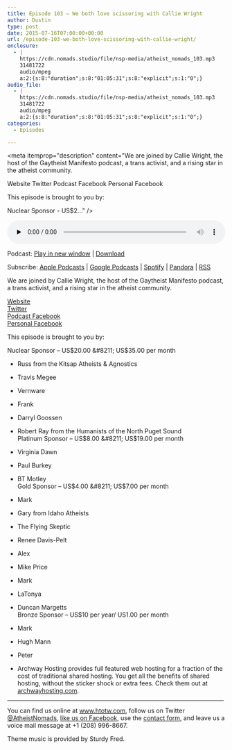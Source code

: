 ```yaml
---
title: Episode 103 – We both love scissoring with Callie Wright
author: Dustin
type: post
date: 2015-07-16T07:00:00+00:00
url: /episode-103-we-both-love-scissoring-with-callie-wright/
enclosure:
  - |
    https://cdn.nomads.studio/file/nsp-media/atheist_nomads_103.mp3
    31481722
    audio/mpeg
    a:2:{s:8:"duration";s:8:"01:05:31";s:8:"explicit";s:1:"0";}
audio_file:
  - |
    https://cdn.nomads.studio/file/nsp-media/atheist_nomads_103.mp3
    31481722
    audio/mpeg
    a:2:{s:8:"duration";s:8:"01:05:31";s:8:"explicit";s:1:"0";}
categories:
  - Episodes

---
```

<div itemscope itemtype="http://schema.org/AudioObject">
  <meta itemprop="name" content="Episode 103 &#8211; We both love scissoring with Callie Wright" />
  
  <meta itemprop="uploadDate" content="2015-07-16T01:00:00-06:00" />
  
  <meta itemprop="encodingFormat" content="audio/mpeg" />
  
  <meta itemprop="duration" content="PT1H05M31S" />
  
  <meta itemprop="description" content="We are joined by Callie Wright, the host of the Gaytheist Manifesto podcast, a trans activist, and a rising star in the atheist community.

Website
Twitter
Podcast Facebook
Personal Facebook

This episode is brought to you by:

Nuclear Sponsor - US$2..." />
  
  <meta itemprop="contentUrl" content="https://dts.podtrac.com/redirect.mp3/cdn.nomads.studio/file/nsp-media/atheist_nomads_103.mp3" />
  
  <meta itemprop="contentSize" content="30.0" />
  </p> 
  
  <div class="powerpress_player" id="powerpress_player_8360">
    <audio class="wp-audio-shortcode" id="audio-5133-104" preload="none" style="width: 100%;" controls="controls"><source type="audio/mpeg" src="https://dts.podtrac.com/redirect.mp3/cdn.nomads.studio/file/nsp-media/atheist_nomads_103.mp3?_=104" /><a href="https://dts.podtrac.com/redirect.mp3/cdn.nomads.studio/file/nsp-media/atheist_nomads_103.mp3">https://dts.podtrac.com/redirect.mp3/cdn.nomads.studio/file/nsp-media/atheist_nomads_103.mp3</a></audio>
  </div>
</div>

<p class="powerpress_links powerpress_links_mp3">
  Podcast: <a href="https://dts.podtrac.com/redirect.mp3/cdn.nomads.studio/file/nsp-media/atheist_nomads_103.mp3" class="powerpress_link_pinw" target="_blank" title="Play in new window" onclick="return powerpress_pinw('https://htotw.com/?powerpress_pinw=5133-podcast');" rel="nofollow">Play in new window</a> | <a href="https://dts.podtrac.com/redirect.mp3/cdn.nomads.studio/file/nsp-media/atheist_nomads_103.mp3" class="powerpress_link_d" title="Download" rel="nofollow" download="atheist_nomads_103.mp3">Download</a>
</p>

<p class="powerpress_links powerpress_subscribe_links">
  Subscribe: <a href="https://podcasts.apple.com/us/podcast/humanists-take-on-the-world/id530050098?mt=2&ls=1" class="powerpress_link_subscribe powerpress_link_subscribe_itunes" target="_blank" title="Subscribe on Apple Podcasts" rel="nofollow">Apple Podcasts</a> | <a href="https://www.google.com/podcasts?feed=aHR0cDovL2F0aGVpc3Rub21hZHMubGlic3luLmNvbS9yc3M%3D" class="powerpress_link_subscribe powerpress_link_subscribe_googleplay" target="_blank" title="Subscribe on Google Podcasts" rel="nofollow">Google Podcasts</a> | <a href="https://open.spotify.com/show/3LzK2xZGike6Tc1GEMtMbr?si=LieN9SNuTpq96smuaUsH8A" class="powerpress_link_subscribe powerpress_link_subscribe_spotify" target="_blank" title="Subscribe on Spotify" rel="nofollow">Spotify</a> | <a href="https://www.pandora.com/podcast/atheist-nomads/PC:10122?corr=62071012&part=ug" class="powerpress_link_subscribe powerpress_link_subscribe_pandora" target="_blank" title="Subscribe on Pandora" rel="nofollow">Pandora</a> | <a href="https://htotw.com/feed/podcast/" class="powerpress_link_subscribe powerpress_link_subscribe_rss" target="_blank" title="Subscribe via RSS" rel="nofollow">RSS</a>
</p>

We are joined by Callie Wright, the host of the Gaytheist Manifesto podcast, a trans activist, and a rising star in the atheist community.

<a href="http://gaytheistmanifesto.secularmediagroup.com/" target="_blank" rel="noopener">Website</a>  
<a href="https://twitter.com/gaytheistcallie" target="_blank" rel="noopener">Twitter</a>  
<a href="https://www.facebook.com/TheGaytheistManifesto?fref=ts" target="_blank" rel="noopener">Podcast Facebook</a>  
<a href="https://www.facebook.com/zach.wright513" target="_blank" rel="noopener">Personal Facebook</a>

This episode is brought to you by:

Nuclear Sponsor &#8211; US$20.00 &#8211; US$35.00 per month  
* Russ from the Kitsap Atheists & Agnostics  
* Travis Megee  
* Vernware  
* Frank  
* Darryl Goossen  
* Robert Ray from the Humanists of the North Puget Sound  
Platinum Sponsor &#8211; US$8.00 &#8211; US$19.00 per month  
* Virginia Dawn  
* Paul Burkey  
* BT Motley  
Gold Sponsor &#8211; US$4.00 &#8211; US$7.00 per month  
* Mark  
* Gary from Idaho Atheists  
* The Flying Skeptic  
* Renee Davis-Pelt  
* Alex  
* Mike Price  
* Mark  
* LaTonya  
* Duncan Margetts  
Bronze Sponsor &#8211; US$10 per year/ US1.00 per month  
* Mark  
* Hugh Mann  
* Peter

* Archway Hosting provides full featured web hosting for a fraction of the cost of traditional shared hosting. You get all the benefits of shared hosting, without the sticker shock or extra fees. Check them out at <a href="http://archwayhosting.com/" target="_blank" rel="noopener">archwayhosting.com</a>.

<hr width="500" />

You can find us online at <a href="https://www.htotw.com/" target="_blank" rel="noopener">www.htotw.com</a>, follow us on Twitter <a href="https://htotw.com/twitter" target="_blank" rel="noopener">@AtheistNomads</a>, <a href="https://htotw.com/facebook" target="_blank" rel="noopener">like us on Facebook</a>, use the [contact form](https://htotw.com/contact), and leave us a voice mail message at +1 (208) 996-8667.

Theme music is provided by Sturdy Fred.